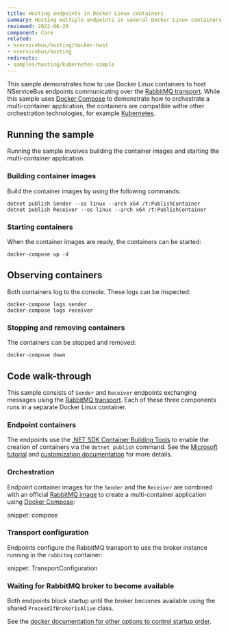 ```yaml
---
title: Hosting endpoints in Docker Linux containers
summary: Hosting multiple endpoints in several Docker Linux containers managed by Docker Compose
reviewed: 2022-06-29
component: Core
related:
- nservicebus/hosting/docker-host
- nservicebus/hosting
redirects:
- samples/hosting/kubernetes-simple
---
```


This sample demonstrates how to use Docker Linux containers to host NServiceBus endpoints communicating over the [RabbitMQ transport](/transports/rabbitmq/). While this sample uses [Docker Compose](https://docs.docker.com/compose/) to demonstrate how to orchestrate a multi-container application, the containers are compatible withe other orchestration technologies, for example [Kubernetes](https://kubernetes.io/docs/home/).

## Running the sample

Running the sample involves building the container images and starting the multi-container application.

### Building container images

Build the container images by using the following commands:

```
dotnet publish Sender --os linux --arch x64 /t:PublishContainer
dotnet publish Receiver --os linux --arch x64 /t:PublishContainer
```

### Starting containers

When the container images are ready, the containers can be started:

```
docker-compose up -d
```

## Observing containers

Both containers log to the console. These logs can be inspected:

```
docker-compose logs sender
docker-compose logs receiver
```

### Stopping and removing containers

The containers can be stopped and removed:

```
docker-compose down
```

## Code walk-through

This sample consists of `Sender` and `Receiver` endpoints exchanging messages using the [RabbitMQ transport](/transports/rabbitmq/). Each of these three components runs in a separate Docker Linux container.

### Endpoint containers

The endpoints use the [.NET SDK Container Building Tools](https://github.com/dotnet/sdk-container-builds) to enable the creation of containers via the `dotnet publish` command. See the [Microsoft tutorial](https://learn.microsoft.com/en-us/dotnet/core/docker/publish-as-container?pivots=dotnet-8-0) and [customization documentation](https://github.com/dotnet/sdk-container-builds/blob/main/docs/ContainerCustomization.md) for more details.

### Orchestration

Endpoint container images for the `Sender` and the `Receiver` are combined with an official [RabbitMQ image](https://hub.docker.com/_/rabbitmq/) to create a multi-container application using [Docker Compose](https://docs.docker.com/compose/):

snippet: compose

### Transport configuration

Endpoints configure the RabbitMQ transport to use the broker instance running in the `rabbitmq` container:

snippet: TransportConfiguration

### Waiting for RabbitMQ broker to become available

Both endpoints block startup until the broker becomes available using the shared `ProceedIfBrokerIsAlive` class.

See the [docker documentation for other options to control startup order](https://docs.docker.com/compose/startup-order/).
